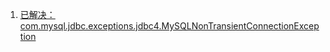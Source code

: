 
1. [已解决：com.mysql.jdbc.exceptions.jdbc4.MySQLNonTransientConnectionException](https://blog.csdn.net/ray2580/article/details/106863659)
